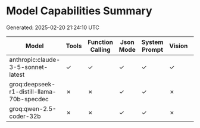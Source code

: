 # Model Capabilities Summary

Generated: 2025-02-20 21:24:10 UTC

| Model | Tools | Function Calling | Json Mode | System Prompt | Vision | Audio |
|---|---|---|---|---|---|---|
| anthropic:claude-3-5-sonnet-latest | ✓ | ✓ | ✓ | ✓ | ✓ | ✗ |
| groq:deepseek-r1-distill-llama-70b-specdec | ✗ | ✗ | ✓ | ✓ | ✗ | ✗ |
| groq:qwen-2.5-coder-32b | ✗ | ✗ | ✓ | ✓ | ✗ | ✗ |

